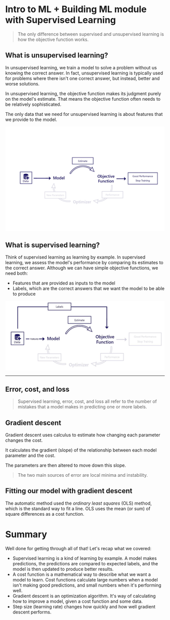 # Intro to ML + Building ML module with Supervised Learning

> The only difference between supervised and unsupervised learning is how the objective function works.

## **What is unsupervised learning?**

In unsupervised learning, we train a model to solve a problem without us knowing the correct answer. In fact, unsupervised learning is typically used for problems where there isn't one correct answer, but instead, better and worse solutions.

In unsupervised learning, the objective function makes its judgment purely on the model's estimate. That means the objective function often needs to be relatively sophisticated.

The only data that we need for unsupervised learning is about features that we provide to the model.

![image.png](../Resorces/Images/Week%201/unsupervised%20learning%20image.png)

## **What is supervised learning?**

Think of supervised learning as learning by example. In supervised learning, we assess the model's performance by comparing its estimates to the correct answer. Although we can have simple objective functions, we need both:

- Features that are provided as inputs to the model
- Labels, which are the correct answers that we want the model to be able to produce

![image.png](../Resorces/Images/Week%201/supervised%20learning%20image.png)

---

## **Error, cost, and loss**

> Supervised learning, error, cost, and loss all refer to the number of mistakes that a model makes in predicting one or more labels.
> 

## **Gradient descent**

Gradient descent uses calculus to estimate how changing each parameter changes the cost.

It calculates the gradient (slope) of the relationship between each model parameter and the cost. 

The parameters are then altered to move down this slope.

> The two main sources of error are local minima and instability.
> 

## **Fitting our model with gradient descent**

The automatic method used the *ordinary least squares* (OLS) method, which is the standard way to fit a line. OLS uses the mean (or sum) of square differences as a cost function. 

# **Summary**

Well done for getting through all of that! Let's recap what we covered:

- Supervised learning is a kind of learning by example. A model makes predictions, the predictions are compared to expected labels, and the model is then updated to produce better results.
- A cost function is a mathematical way to describe what we want a model to learn. Cost functions calculate large numbers when a model isn't making good predictions, and small numbers when it's performing well.
- Gradient descent is an optimization algorithm. It's way of calculating how to improve a model, given a cost function and some data.
- Step size (learning rate) changes how quickly and how well gradient descent performs.